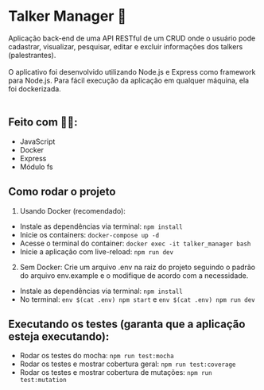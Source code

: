 # Talker Manager 🎤
Aplicação back-end de uma API RESTful de um CRUD onde o usuário pode cadastrar, visualizar, pesquisar, editar e excluir informações dos talkers (palestrantes).
<br><br>
O aplicativo foi desenvolvido utilizando Node.js e Express como framework para Node.js. Para fácil execução da aplicação em qualquer máquina, ela foi dockerizada.
<br><br>

## Feito com 👨‍💻:
- JavaScript
- Docker
- Express
- Módulo fs

## Como rodar o projeto
1) Usando Docker (recomendado):
-  Instale as dependências via terminal: `npm install`
-  Inicie os containers: `docker-compose up -d`
-  Acesse o terminal do container: `docker exec -it talker_manager bash`
-  Inicie a aplicação com live-reload: `npm run dev`

2) Sem Docker: Crie um arquivo .env na raiz do projeto seguindo o padrão do arquivo env.example e o modifique de acordo com a necessidade.
-  Instale as dependências via terminal: `npm install`
-  No terminal: `env $(cat .env) npm start` e `env $(cat .env) npm run dev`

## Executando os testes (garanta que a aplicação esteja executando):
- Rodar os testes do mocha: `npm run test:mocha`
- Rodar os testes e mostrar cobertura geral: `npm run test:coverage`
- Rodar os testes e mostrar cobertura de mutações: `npm run test:mutation`
